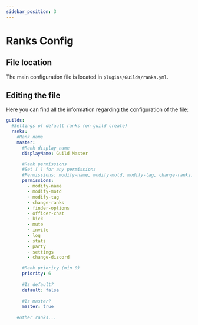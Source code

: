 ```yaml
---
sidebar_position: 3
---
```


# Ranks Config

## File location

The main configuration file is located in `plugins/Guilds/ranks.yml`.

## Editing the file

Here you can find all the information regarding the configuration of the file:

```yaml title="ranks.yml"
guilds:
  #Settings of default ranks (on guild create)
  ranks:
    #Rank name
    master:
      #Rank display name
      displayName: Guild Master

      #Rank permissions
      #Set [ ] for any permissions
      #Permissions: modify-name, modify-motd, modify-tag, change-ranks, finder-options, officer-chat, kick, mute, invite, log, stats, party, settings, change-discord
      permissions:
        - modify-name
        - modify-motd
        - modify-tag
        - change-ranks
        - finder-options
        - officer-chat
        - kick
        - mute
        - invite
        - log
        - stats
        - party
        - settings
        - change-discord

      #Rank priority (min 0)
      priority: 6
      
      #Is default?
      default: false
      
      #Is master?
      master: true
    
    #other ranks...
```
